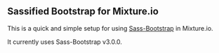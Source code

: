 ## Sassified Bootstrap for Mixture.io

This is a quick and simple setup for using [Sass-Bootstrap](https://github.com/jlong/sass-bootstrap) in Mixture.io.

It currently uses Sass-Bootstrap v3.0.0. 